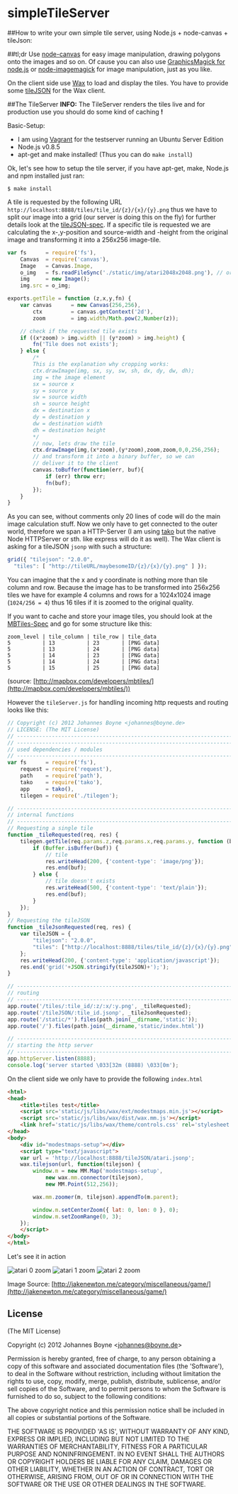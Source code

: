 simpleTileServer
================

##How to write your own simple tile server, using Node.js + node-canvas + tileJson:

##tl;dr
Use [node-canvas](https://github.com/LearnBoost/node-canvas) for easy image manipulation, drawing polygons onto the images and so on. Of cause you can also use [GraphicsMagick for node.js](http://aheckmann.github.com/gm/) or [node-imagemagick](https://github.com/rsms/node-imagemagick) for image manipulation, just as you like.

On the client side use [Wax](http://mapbox.com/wax/) to load and display the tiles. You have to provide some [tileJSON](https://github.com/mapbox/tilejson-spec) for the Wax client.

##The TileServer
**INFO:** The TileServer renders the tiles live and for production use you should do some kind of caching **!**

Basic-Setup:

  - I am using [Vagrant](http://vagrantup.com/) for the testserver running an Ubuntu Server Edition
  - Node.js v0.8.5
  - apt-get and make installed! (Thus you can do `make install`)

Ok, let's see how to setup the tile server, if you have apt-get, make, Node.js and npm installed just ran:
```
$ make install
```

A tile is requested by the following URL `http://localhost:8888/tiles/tile_id/{z}/{x}/{y}.png` thus we have to split our image into a grid (our server is doing this on the fly) for further details look at the [tileJSON-spec](https://github.com/mapbox/tilejson-spec). If a specific tile is requested we are calculating the x-,y-position and source-width and -height from the original image and transforming it into a 256x256 image-tile.

```javascript
var fs 		= require('fs'),
	Canvas  = require('canvas'),
	Image   = Canvas.Image,
	o_img   = fs.readFileSync('./static/img/atari2048x2048.png'), // original image data, loaded directly into the memory
	img     = new Image();
	img.src = o_img;

exports.getTile = function (z,x,y,fn) {
	var canvas 		= new Canvas(256,256),
		ctx        	= canvas.getContext('2d'),
		zoom       	= img.width/Math.pow(2,Number(z));

	// check if the requested tile exists
	if ((x*zoom) > img.width || (y*zoom) > img.height) {
		fn('Tile does not exists');
	} else {
		/*
		This is the explanation why cropping works:
		ctx.drawImage(img, sx, sy, sw, sh, dx, dy, dw, dh);
		img = the image element
		sx = source x
		sy = source y
		sw = source width
		sh = source height
		dx = destination x
		dy = destination y
		dw = destination width
		dh = destination height
		*/
		// now, lets draw the tile
		ctx.drawImage(img,(x*zoom),(y*zoom),zoom,zoom,0,0,256,256);
		// and transform it into a binary buffer, so we can
		// deliver it to the client
		canvas.toBuffer(function(err, buf){
			if (err) throw err;
			fn(buf);
		});	
	}
}
``` 
As you can see, without comments only 20 lines of code will do the main image calculation stuff. Now we only have to get connected to the outer world, therefore we span a HTTP-Server (I am using [tako](https://github.com/mikeal/tako) but the native Node HTTPServer or sth. like express will do it as well).
The Wax client is asking for a tileJSON `jsonp` with such a structure:
```javascript
grid({ "tilejson": "2.0.0",
  "tiles": [ "http://tileURL/maybesomeID/{z}/{x}/{y}.png" ] });
``` 
You can imagine that the x and y coordinate is nothing more than tile column and row. Because the image has to be transformed into 256x256 tiles we have for example 4 columns and rows for a 1024x1024 image (`1024/256 = 4`) thus 16 tiles if it is zoomed to the original quality.

If you want to cache and store your image tiles, you should look at the [MBTiles-Spec](https://github.com/mapbox/mbtiles-spec) and go for some structure like this:
```
zoom_level | tile_column | tile_row | tile_data
5          | 13          | 23       | [PNG data]
5          | 13          | 24       | [PNG data]
5          | 14          | 23       | [PNG data]
5          | 14          | 24       | [PNG data]
5          | 15          | 25       | [PNG data]
```
(source: [http://mapbox.com/developers/mbtiles/](http://mapbox.com/developers/mbtiles/))

However the `tileServer.js` for handling incoming http requests and routing looks like this:
```javascript
// Copyright (c) 2012 Johannes Boyne <johannes@boyne.de>
// LICENSE: (The MIT License)
// -----------------------------------------------------------------------------
// -----------------------------------------------------------------------------
// used dependencies / modules
// -----------------------------------------------------------------------------
var fs 		= require('fs'),
	request = require('request'),
	path 	= require('path'),
	tako 	= require('tako'),
	app 	= tako(),
	tilegen = require('./tilegen');

// -----------------------------------------------------------------------------
// internal functions
// -----------------------------------------------------------------------------
// Requesting a single tile
function _tileRequested(req, res) {
	tilegen.getTile(req.params.z,req.params.x,req.params.y, function (buf) {
		if (Buffer.isBuffer(buf)) {
			// tile
			res.writeHead(200, {'content-type': 'image/png'});
			res.end(buf);
		} else {
			// tile doesn't exists
			res.writeHead(500, {'content-type': 'text/plain'});
			res.end(buf);
		}
	});
}
// Requesting the tileJSON
function _tileJsonRequested(req, res) {
	var tileJSON = {
		"tilejson": "2.0.0",
		"tiles": ["http://localhost:8888/tiles/tile_id/{z}/{x}/{y}.png"]
	};
	res.writeHead(200, {'content-type': 'application/javascript'});
	res.end('grid('+JSON.stringify(tileJSON)+');');
}

// -----------------------------------------------------------------------------
// routing
// -----------------------------------------------------------------------------
app.route('/tiles/:tile_id/:z/:x/:y.png', _tileRequested);
app.route('/tileJSON/:tile_id.jsonp', _tileJsonRequested);
app.route('/static/*').files(path.join(__dirname,'static'));
app.route('/').files(path.join(__dirname,'static/index.html'))

// -----------------------------------------------------------------------------
// starting the http server
// -----------------------------------------------------------------------------
app.httpServer.listen(8888);
console.log('server started \033[32m (8888) \033[0m');
```

On the client side we only have to provide the following `index.html`
```html
<html>
<head>
	<title>tiles test</title>
	<script src='static/js/libs/wax/ext/modestmaps.min.js'></script>
	<script src='static/js/libs/wax/dist/wax.mm.js'></script>
	<link href='static/js/libs/wax/theme/controls.css' rel='stylesheet' type='text/css' />
</head>
<body>
	<div id="modestmaps-setup"></div>
	<script type="text/javascript">
	var url = 'http://localhost:8888/tileJSON/atari.jsonp';
	wax.tilejson(url, function(tilejson) {
		window.m = new MM.Map('modestmaps-setup',
			new wax.mm.connector(tilejson),
			new MM.Point(512,256));

		wax.mm.zoomer(m, tilejson).appendTo(m.parent);

		window.m.setCenterZoom({ lat: 0, lon: 0 }, 0);
		window.m.setZoomRange(0, 3);
	});
	</script>
</body>
</html>
```

Let's see it in action

  ![atari 0 zoom](http://f.cl.ly/items/142E2l0J1R2K1t0x073A/atari_z0.png)
  ![atari 1 zoom](http://cl.ly/image/0C2M0f0t2W1f/atari_z1.png)
  ![atari 2 zoom](http://cl.ly/image/030f2G300C3v/atari_z2.png)

Image Source: [http://jakenewton.me/category/miscellaneous/game/](http://jakenewton.me/category/miscellaneous/game/)

## License

(The MIT License)

Copyright (c) 2012 Johannes Boyne &lt;johannes@boyne.de&gt;

Permission is hereby granted, free of charge, to any person obtaining
a copy of this software and associated documentation files (the
'Software'), to deal in the Software without restriction, including
without limitation the rights to use, copy, modify, merge, publish,
distribute, sublicense, and/or sell copies of the Software, and to
permit persons to whom the Software is furnished to do so, subject to
the following conditions:

The above copyright notice and this permission notice shall be
included in all copies or substantial portions of the Software.

THE SOFTWARE IS PROVIDED 'AS IS', WITHOUT WARRANTY OF ANY KIND,
EXPRESS OR IMPLIED, INCLUDING BUT NOT LIMITED TO THE WARRANTIES OF
MERCHANTABILITY, FITNESS FOR A PARTICULAR PURPOSE AND NONINFRINGEMENT.
IN NO EVENT SHALL THE AUTHORS OR COPYRIGHT HOLDERS BE LIABLE FOR ANY
CLAIM, DAMAGES OR OTHER LIABILITY, WHETHER IN AN ACTION OF CONTRACT,
TORT OR OTHERWISE, ARISING FROM, OUT OF OR IN CONNECTION WITH THE
SOFTWARE OR THE USE OR OTHER DEALINGS IN THE SOFTWARE.

